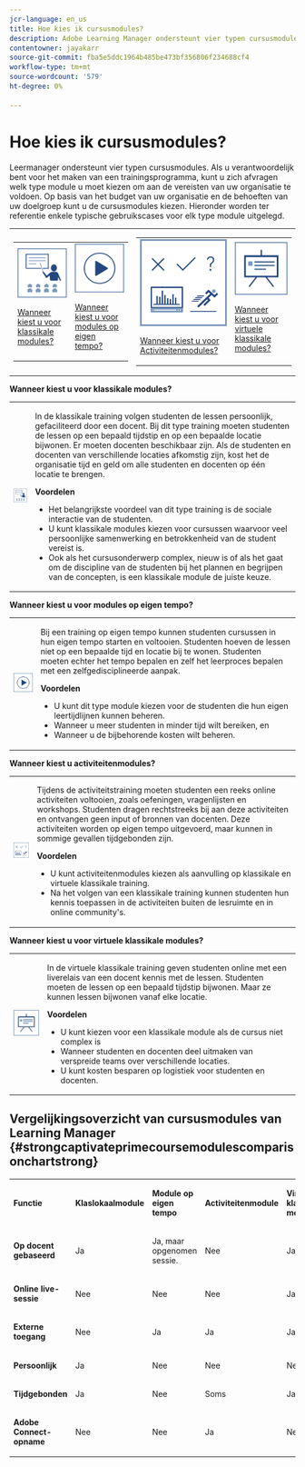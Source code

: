```yaml
---
jcr-language: en_us
title: Hoe kies ik cursusmodules?
description: Adobe Learning Manager ondersteunt vier typen cursusmodules. Als u verantwoordelijk bent voor het maken van een trainingsprogramma, kunt u zich afvragen welk type module u moet kiezen om aan de vereisten van uw organisatie te voldoen. Op basis van het budget van uw organisatie en de behoeften van uw doelgroep kunt u de cursusmodules kiezen. Hieronder worden ter referentie enkele typische gebruikscases voor elk type module uitgelegd.
contentowner: jayakarr
source-git-commit: fba5e5ddc1964b485be473bf356806f234688cf4
workflow-type: tm+mt
source-wordcount: '579'
ht-degree: 0%

---
```




# Hoe kies ik cursusmodules?

Leermanager ondersteunt vier typen cursusmodules. Als u verantwoordelijk bent voor het maken van een trainingsprogramma, kunt u zich afvragen welk type module u moet kiezen om aan de vereisten van uw organisatie te voldoen. Op basis van het budget van uw organisatie en de behoeften van uw doelgroep kunt u de cursusmodules kiezen. Hieronder worden ter referentie enkele typische gebruikscases voor elk type module uitgelegd.

<table>
 <tbody>
  <tr>
   <td>
    <table>
     <tbody>
      <tr>
       <td><img src="assets/classroom-module.png">
        <p><a href="how-to-choose-modules.md#main-pars_text_1432182659">Wanneer kiest u voor klassikale modules?</a></p></td>
       <td><img src="assets/self-placed-module.png">
        <p><a href="how-to-choose-modules.md#main-pars_text_735062721">Wanneer kiest u voor modules op eigen tempo? </a></p></td>
      </tr>
     </tbody>
    </table></td>
   <td>
    <table>
     <tbody>
      <tr>
       <td><img src="assets/activity.png">
        <p><a href="how-to-choose-modules.md#main-pars_text_1900017946">Wanneer kiest u voor Activiteitenmodules?</a></p></td>
       <td><img src="assets/virtual-classroom.png">
        <p><a href="how-to-choose-modules.md#main-pars_text_112651927">Wanneer kiest u voor virtuele klassikale modules?</a></p></td>
      </tr>
     </tbody>
    </table></td>
  </tr>
 </tbody>
</table>

**Wanneer kiest u voor klassikale modules?**

<table>
 <tbody>
  <tr>
   <td><img src="assets/classroom-module.png"></td>
   <td>
    <p>In de klassikale training volgen studenten de lessen persoonlijk, gefaciliteerd door een docent. Bij dit type training moeten studenten de lessen op een bepaald tijdstip en op een bepaalde locatie bijwonen. Er moeten docenten beschikbaar zijn. Als de studenten en docenten van verschillende locaties afkomstig zijn, kost het de organisatie tijd en geld om alle studenten en docenten op één locatie te brengen.</p>
    <p><strong>Voordelen</strong></p>
    <ul>
     <li>Het belangrijkste voordeel van dit type training is de sociale interactie van de studenten. </li>
     <li>U kunt klassikale modules kiezen voor cursussen waarvoor veel persoonlijke samenwerking en betrokkenheid van de student vereist is. </li>
     <li>Ook als het cursusonderwerp complex, nieuw is of als het gaat om de discipline van de studenten bij het plannen en begrijpen van de concepten, is een klassikale module de juiste keuze.</li>
    </ul></td>
  </tr>
 </tbody>
</table>

**Wanneer kiest u voor modules op eigen tempo?**

<table>
 <tbody>
  <tr>
   <td><img src="assets/self-placed-module.png"></td>
   <td>
    <p>Bij een training op eigen tempo kunnen studenten cursussen in hun eigen tempo starten en voltooien. Studenten hoeven de lessen niet op een bepaalde tijd en locatie bij te wonen. Studenten moeten echter het tempo bepalen en zelf het leerproces bepalen met een zelfgedisciplineerde aanpak.</p>
    <p> </p>
    <p><strong>Voordelen</strong></p>
    <ul>
     <li>U kunt dit type module kiezen voor de studenten die hun eigen leertijdlijnen kunnen beheren. </li>
     <li>Wanneer u meer studenten in minder tijd wilt bereiken, en </li>
     <li>Wanneer u de bijbehorende kosten wilt beheren.</li>
    </ul></td>
  </tr>
 </tbody>
</table>

**Wanneer kiest u activiteitenmodules?**

<table>
 <tbody>
  <tr>
   <td><img src="assets/activity.png"></td>
   <td>
    <p>Tijdens de activiteitstraining moeten studenten een reeks online activiteiten voltooien, zoals oefeningen, vragenlijsten en workshops. Studenten dragen rechtstreeks bij aan deze activiteiten en ontvangen geen input of bronnen van docenten. Deze activiteiten worden op eigen tempo uitgevoerd, maar kunnen in sommige gevallen tijdgebonden zijn.</p>
    <p> </p>
    <p><strong>Voordelen</strong></p>
    <ul>
     <li>U kunt activiteitenmodules kiezen als aanvulling op klassikale en virtuele klassikale training.</li>
     <li>Na het volgen van een klassikale training kunnen studenten hun kennis toepassen in de activiteiten buiten de lesruimte en in online community's.</li>
    </ul></td>
  </tr>
 </tbody>
</table>

**Wanneer kiest u voor virtuele klassikale modules?**

<table>
 <tbody>
  <tr>
   <td><img src="assets/virtual-classroom.png"></td>
   <td>
    <p>In de virtuele klassikale training geven studenten online met een liverelais van een docent kennis met de lessen. Studenten moeten de lessen op een bepaald tijdstip bijwonen. Maar ze kunnen lessen bijwonen vanaf elke locatie.</p>
    <p> </p>
    <p> </p>
    <p><strong>Voordelen</strong></p>
    <ul>
     <li>U kunt kiezen voor een klassikale module als de cursus niet complex is</li>
     <li>Wanneer studenten en docenten deel uitmaken van verspreide teams over verschillende locaties. </li>
     <li>U kunt kosten besparen op logistiek voor studenten en docenten.</li>
    </ul></td>
  </tr>
 </tbody>
</table>

## Vergelijkingsoverzicht van cursusmodules van Learning Manager {#strongcaptivateprimecoursemodulescomparisonchartstrong}

<table>
 <tbody>
  <tr>
   <td>
    <p><strong>Functie </strong></p></td>
   <td>
    <p><strong>Klaslokaalmodule</strong></p></td>
   <td>
    <p><strong>Module op eigen tempo</strong><br></p></td>
   <td>
    <p><strong>Activiteitenmodule</strong></p></td>
   <td>
    <p><strong>Virtuele klassikale module</strong></p></td>
  </tr>
  <tr>
   <td>
    <p><strong>Op docent gebaseerd</strong></p></td>
   <td>
    <p>Ja</p></td>
   <td>
    <p>Ja, maar opgenomen sessie. </p></td>
   <td>
    <p>Nee</p></td>
   <td>
    <p>Ja</p></td>
  </tr>
  <tr>
   <td>
    <p><strong>Online live-sessie</strong></p></td>
   <td>
    <p>Nee</p></td>
   <td>
    <p>Nee</p></td>
   <td>
    <p>Nee</p></td>
   <td>
    <p>Ja</p></td>
  </tr>
  <tr>
   <td>
    <p><strong>Externe toegang</strong></p></td>
   <td>
    <p>Nee</p></td>
   <td>
    <p>Ja</p></td>
   <td>
    <p>Ja</p></td>
   <td>
    <p>Ja</p></td>
  </tr>
  <tr>
   <td>
    <p><strong>Persoonlijk</strong></p></td>
   <td>
    <p>Ja</p></td>
   <td>
    <p>Nee</p></td>
   <td>
    <p>Nee</p></td>
   <td>
    <p>Nee</p></td>
  </tr>
  <tr>
   <td>
    <p><strong>Tijdgebonden</strong></p></td>
   <td>
    <p>Ja</p></td>
   <td>
    <p>Nee</p></td>
   <td>
    <p>Soms</p></td>
   <td>
    <p>Ja</p></td>
  </tr>
  <tr>
   <td>
    <p><strong>Adobe Connect-opname</strong></p></td>
   <td>
    <p>Nee</p></td>
   <td>
    <p>Nee</p></td>
   <td>
    <p>Ja</p></td>
   <td>
    <p>Nee</p></td>
  </tr>
 </tbody>
</table>
